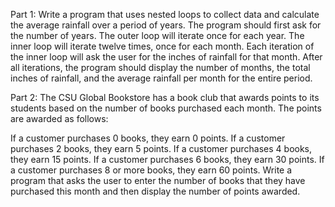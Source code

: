 Part 1:
Write a program that uses nested loops to collect data and calculate the average rainfall over a period of years. The program should first ask for the number of years. The outer loop will iterate once for each year. The inner loop will iterate twelve times, once for each month. Each iteration of the inner loop will ask the user for the inches of rainfall for that month. After all iterations, the program should display the number of months, the total inches of rainfall, and the average rainfall per month for the entire period.

Part 2:
The CSU Global Bookstore has a book club that awards points to its students based on the number of books purchased each month. The points are awarded as follows:

If a customer purchases 0 books, they earn 0 points.
If a customer purchases 2 books, they earn 5 points.
If a customer purchases 4 books, they earn 15 points.
If a customer purchases 6 books, they earn 30 points.
If a customer purchases 8 or more books, they earn 60 points.
Write a program that asks the user to enter the number of books that they have purchased this month and then display the number of points awarded.